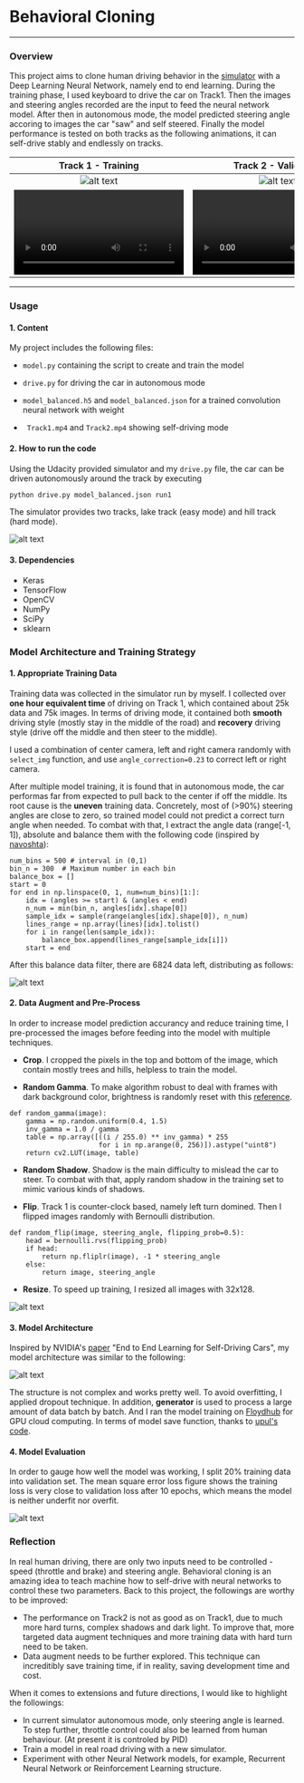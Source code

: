 ﻿# **Behavioral Cloning** 


---

### **Overview**

This project aims to clone human driving behavior in the [simulator](https://d17h27t6h515a5.cloudfront.net/topher/2017/February/58ae4419_windows-sim/windows-sim.zip) with a Deep Learning Neural Network, namely end to end learning. During the training phase, I used keyboard to drive the car on Track1. Then the images and steering angles recorded are the input to feed the neural network model. After then in autonomous mode, the model predicted steering angle accoring to images the car "saw" and self steered. Finally the model performance is tested on both tracks as the following animations, it can self-drive stably and endlessly on tracks.

| Track 1 - Training | Track 2 - Validation|
| :-: | :-: |
| ![alt text][gif1] | ![alt text][gif2] |
| ![Track1.mp4][video1] | ![Track2.mp4][video2] |


[//]: # (Image References)

[image1]: ./img/track_view.png "Two Tracks"

[image2]: ./img/three_camera_view.png "Three Camera View"

[image3]: ./img/img_process.png "Image Process"

[image4]: ./img/NVIDIA_model.png "Model Architecture"

[image5]: ./img/model_evaluation_balance.png "Model Accurency"

[gif1]: ./img/Track1_gif.gif "Track1 gif"

[gif2]: ./img/Track2_gif.gif "Track2 gif"

[image8]: ./img/Steering_angle_distribution.png "Steering Angle Distribution"

[video1]: ./Track1.mp4 "Track1 video"

[video2]: ./Track2.mp4 "Track2 video"

---

### Usage

#### 1. Content

My project includes the following files:

* `model.py` containing the script to create and train the model

* `drive.py` for driving the car in autonomous mode

* `model_balanced.h5` and `model_balanced.json` for a trained convolution neural network with weight

* ` Track1.mp4` and `Track2.mp4` showing self-driving mode


#### 2. How to run the code

Using the Udacity provided simulator and my ```drive.py``` file, the car can be driven autonomously around the track by executing 

```sh
python drive.py model_balanced.json run1
```
The simulator provides two tracks, lake track (easy mode) and hill track (hard mode).

![alt text][image1]

#### 3. Dependencies
* Keras
* TensorFlow
* OpenCV
* NumPy
* SciPy
* sklearn

### Model Architecture and Training Strategy

#### 1. Appropriate Training Data

Training data was collected in the simulator run by myself. I collected over **one hour equivalent time** of driving on Track 1, which contained about 25k data and 75k images. In terms of driving mode, it contained both **smooth** driving style (mostly stay in the middle of the road) and **recovery** driving style (drive off the middle and then steer to the middle).

I used a combination of center camera, left and right camera randomly with `select_img` function, and use `angle_correction=0.23` to correct left or right camera.

After multiple model training, it is found that in autonomous mode, the car performas far from expected to pull back to the center if off the middle. Its root cause is the **uneven** training data. Concretely, most of (>90%) steering angles are close to zero, so trained model could not predict a correct turn angle when needed. To combat with that, I extract the angle data (range[-1, 1]), absolute and balance them with the following code (inspired by [navoshta](https://github.com/navoshta/behavioral-cloning)):

```
num_bins = 500 # interval in (0,1)
bin_n = 300  # Maximum number in each bin
balance_box = []
start = 0
for end in np.linspace(0, 1, num=num_bins)[1:]:
    idx = (angles >= start) & (angles < end)
    n_num = min(bin_n, angles[idx].shape[0])
    sample_idx = sample(range(angles[idx].shape[0]), n_num)
    lines_range = np.array(lines)[idx].tolist()
    for i in range(len(sample_idx)):
        balance_box.append(lines_range[sample_idx[i]])
    start = end
```
After this balance data filter, there are 6824 data left, distributing as follows:

![alt text][image8]

#### 2. Data Augment and Pre-Process

In order to increase model prediction accurancy and reduce training time, I pre-processed the images before feeding into the model with multiple techniques. 

* **Crop**. I cropped the pixels in the top and bottom of the image, which contain mostly trees and hills, helpless to train the model.

* **Random Gamma**. To make algorithm robust to deal with frames with dark background color, brightness is randomly reset with this [reference](http://www.pyimagesearch.com/2015/10/05/opencv-gamma-correction/).
```
def random_gamma(image):
    gamma = np.random.uniform(0.4, 1.5)
    inv_gamma = 1.0 / gamma
    table = np.array([((i / 255.0) ** inv_gamma) * 255
                      for i in np.arange(0, 256)]).astype("uint8")
    return cv2.LUT(image, table)
```
* **Random Shadow**. Shadow is the main difficulty to mislead the car to steer. To combat with that, apply random shadow in the training set to mimic various kinds of shadows.

* **Flip**. Track 1 is counter-clock based, namely left turn domined. Then I flipped images randomly with Bernoulli distribution. 
```
def random_flip(image, steering_angle, flipping_prob=0.5):
    head = bernoulli.rvs(flipping_prob)
    if head:
        return np.fliplr(image), -1 * steering_angle
    else:
        return image, steering_angle
```

* **Resize**. To speed up training, I resized all images with 32x128.

![alt text][image3]

#### 3. Model Architecture

Inspired by NVIDIA's [paper](https://images.nvidia.com/content/tegra/automotive/images/2016/solutions/pdf/end-to-end-dl-using-px.pdf) "End to End Learning for Self-Driving Cars", my model architecture was similar to the following:

![alt text][image4]

The structure is not complex and works pretty well. To avoid overfitting, I applied dropout technique.
In addition, **generator** is used to process a large amount of data batch by batch. And I ran the model training on [Floydhub](https://www.floydhub.com) for GPU cloud computing.
In terms of model save function, thanks to [upul's code](https://github.com/upul/Behavioral-Cloning/blob/master/helper.py).

#### 4. Model Evaluation

In order to gauge how well the model was working, I split 20% training data into validation set. The mean square error loss figure shows the training loss is very close to validation loss after 10 epochs, which means the model is neither underfit nor overfit. 

![alt text][image5]

### Reflection

In real human driving, there are only two inputs need to be controlled - speed (throttle and brake) and steering angle. Behavioral cloning is an amazing idea to teach machine how to self-drive with neural networks to control these two parameters. Back to this project, the followings are worthy to be improved:

 - The performance on Track2 is not as good as on Track1, due to much more hard turns, complex shadows and dark light. To improve that, more targeted data augment techniques and more training data with hard turn need to be taken.
 - Data augment needs to be further explored. This technique can increditibly save training time, if in reality, saving development time and cost.

When it comes to extensions and future directions, I would like to highlight the followings:

 - In current simulator autonomous mode, only steering angle is learned. To step further, throttle control could also be learned from human behaviour. (At present it is controled by PID)
 - Train a model in real road driving with a new simulator.
 - Experiment with other Neural Network models, for example, Recurrent Neural Network or Reinforcement Learning structure.

